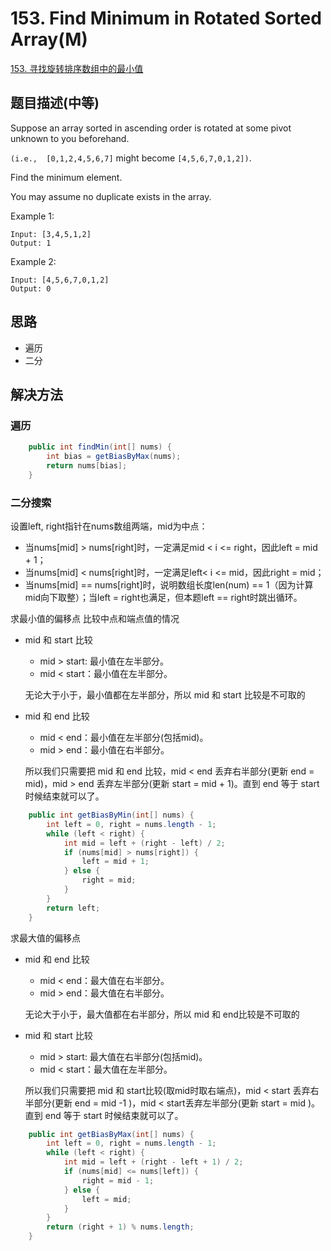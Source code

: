 # 153. Find Minimum in Rotated Sorted Array(M)


[153. 寻找旋转排序数组中的最小值](https://leetcode-cn.com/problems/find-minimum-in-rotated-sorted-array/)


## 题目描述(中等)

Suppose an array sorted in ascending order is rotated at some pivot unknown to you beforehand.

`(i.e.,  [0,1,2,4,5,6,7]` might become `[4,5,6,7,0,1,2])`.

Find the minimum element.

You may assume no duplicate exists in the array.

Example 1:
```
Input: [3,4,5,1,2] 
Output: 1
```
Example 2:
```
Input: [4,5,6,7,0,1,2]
Output: 0
```


## 思路

- 遍历
- 二分

## 解决方法


### 遍历


```java
    public int findMin(int[] nums) {
        int bias = getBiasByMax(nums);
        return nums[bias];
    }
```


### 二分搜索


设置left, right指针在nums数组两端，mid为中点：
- 当nums[mid] > nums[right]时，一定满足mid < i <= right，因此left = mid + 1；
- 当nums[mid] < nums[right]时，一定满足left< i <= mid，因此right = mid；
- 当nums[mid] == nums[right]时，说明数组长度len(num) == 1（因为计算mid向下取整）；当left = right也满足，但本题left == right时跳出循环。


求最小值的偏移点
比较中点和端点值的情况
- mid 和 start 比较
    - mid > start: 最小值在左半部分。
    - mid < start：最小值在左半部分。
  
  无论大于小于，最小值都在左半部分，所以 mid 和 start 比较是不可取的
- mid 和 end 比较
    - mid < end：最小值在左半部分(包括mid)。
    - mid > end：最小值在右半部分。

    所以我们只需要把 mid 和 end 比较，mid < end 丢弃右半部分(更新 end = mid)，mid > end 丢弃左半部分(更新 start = mid + 1)。直到 end 等于 start 时候结束就可以了。 




```java
    public int getBiasByMin(int[] nums) {
        int left = 0, right = nums.length - 1;
        while (left < right) {
            int mid = left + (right - left) / 2;
            if (nums[mid] > nums[right]) {
                left = mid + 1;
            } else {
                right = mid;
            }
        }
        return left;
    }

```

求最大值的偏移点
- mid 和 end 比较
    - mid < end：最大值在右半部分。
    - mid > end：最大值在右半部分。

  无论大于小于，最大值都在右半部分，所以 mid 和 end比较是不可取的
- mid 和 start 比较
    - mid > start: 最大值在右半部分(包括mid)。
    - mid < start：最大值在左半部分。

    所以我们只需要把 mid 和 start比较(取mid时取右端点)，mid < start 丢弃右半部分(更新 end = mid -1 )，mid < start丢弃左半部分(更新 start = mid )。直到 end 等于 start 时候结束就可以了。 



```java
    public int getBiasByMax(int[] nums) {
        int left = 0, right = nums.length - 1;
        while (left < right) {
            int mid = left + (right - left + 1) / 2;
            if (nums[mid] <= nums[left]) {
                right = mid - 1;
            } else {
                left = mid;
            }
        }
        return (right + 1) % nums.length;
    }
```

